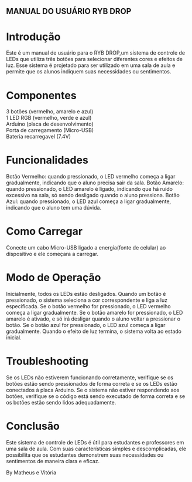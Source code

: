 ## MANUAL DO USUÁRIO RYB DROP

# Introdução

Este é um manual de usuário para o RYB DROP,um sistema de controle de LEDs que utiliza três botões para selecionar diferentes cores e efeitos de luz. Esse sistema é projetado para ser utilizado em uma sala de aula e permite que os alunos indiquem suas necessidades ou sentimentos.

# Componentes

3 botões (vermelho, amarelo e azul)<br>
1 LED RGB (vermelho, verde e azul)<br>
Arduino (placa de desenvolvimento)<br>
Porta de carregamento (Micro-USB) <br>
Bateria recarregavel (7.4V)

# Funcionalidades

Botão Vermelho: quando pressionado, o LED vermelho começa a ligar gradualmente, indicando que o aluno precisa sair da sala.
Botão Amarelo: quando pressionado, o LED amarelo é ligado, indicando que há ruído excessivo na sala, só sendo desligado quando o aluno pressiona.
Botão Azul: quando pressionado, o LED azul começa a ligar gradualmente, indicando que o aluno tem uma dúvida.

# Como Carregar

Conecte um cabo Micro-USB ligado a energia(fonte de celular) ao dispositivo e ele começara a carregar.

# Modo de Operação

Inicialmente, todos os LEDs estão desligados.
Quando um botão é pressionado, o sistema seleciona a cor correspondente e liga a luz especificada.
Se o botão vermelho for pressionado, o LED vermelho começa a ligar gradualmente.
Se o botão amarelo for pressionado, o LED amarelo é ativado, e só irá desligar quando o aluno voltar a pressionar o botão.
Se o botão azul for pressionado, o LED azul começa a ligar gradualmente.
Quando o efeito de luz termina, o sistema volta ao estado inicial.

# Troubleshooting

Se os LEDs não estiverem funcionando corretamente, verifique se os botões estão sendo pressionados de forma correta e se os LEDs estão conectados à placa Arduino.
Se o sistema não estiver respondendo aos botões, verifique se o código está sendo executado de forma correta e se os botões estão sendo lidos adequadamente.


# Conclusão

Este sistema de controle de LEDs é útil para estudantes e professores em uma sala de aula. Com suas características simples e descomplicadas, ele possibilita que os estudantes demonstrem suas necessidades ou sentimentos de maneira clara e eficaz.

By Matheus e Vitória
